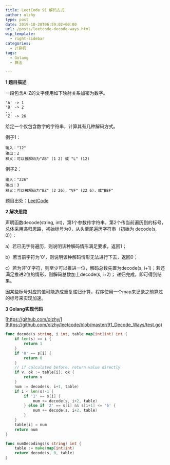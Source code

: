 ```yaml
---
title: LeetCode 91 解码方式
author: olzhy
type: post
date: 2019-10-28T06:59:02+00:00
url: /posts/leetcode-decode-ways.html
wip_template:
  - right-sidebar
categories:
  - 计算机
tags:
  - Golang
  - 算法

---
```

**1 题目描述**
  
一段包含A-Z的文字使用如下映射关系加密为数字。

```
'A' -> 1
'B' -> 2
...
'Z' -> 26
```

给定一个仅包含数字的字符串，计算其有几种解码方式。

例子1：
```
输入："12"
输出：2
释义：可以被解码为"AB" (1 2) 或 "L" (12)
```

例子2：
```
输入："226"
输出：3
释义：可以被解码为"BZ" (2 26)，"VF" (22 6)，或"BBF"
```

题目出处：[LeetCode](https://leetcode.com/problems/decode-ways/)

**2 解决思路**
  
声明函数decode(string, int)，第1个参数传字符串，第2个传当前遍历到的标号，总体采用递归思路，初始标号为0，从头至尾遍历字符串（初始为 decode(s, 0)）：

a）若已无字符遍历，则说明该种解码情形满足要求，返回1；

b）若当前字符为'0'，则说明该种解码情形无法进行下去，返回0；

c）若为非'0'字符，则至少可以推进一位，解码总数先置为decode(s, i+1)；若还满足推进2位的情形，则解码总数加上decode(s, i+2)；
递归完成，即可得到结果。

因某些标号对应的值可能造成重复递归计算，程序使用一个map来记录之前算过的标号来实现加速。

**3 Golang实现代码**

[https://github.com/olzhy/](https://github.com/olzhy/leetcode/blob/master/91_Decode_Ways/test.go)

```Go
func decode(s string, i int, table map[int]int) int {
	if len(s) == i {
		return 1
	}
	if '0' == s[i] {
		return 0
	}
	// if calculated before, return value directly
	if v, ok := table[i]; ok {
		return v
	}
	num := decode(s, i+1, table)
	if i < len(s)-1 {
		if '1' == s[i] {
			num += decode(s, i+2, table)
		} else if '2' == s[i] && s[i+1] <= '6' {
			num += decode(s, i+2, table)
		}
	}
	table[i] = num
	return num
}

func numDecodings(s string) int {
	table := make(map[int]int)
	return decode(s, 0, table)
}
```